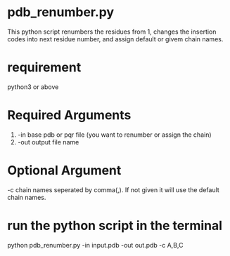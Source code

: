 # pdb_renumber.py
This python script renumbers the residues from 1, changes the insertion codes into next residue number, and assign default or givem chain names.
# requirement 
python3 or above
# Required Arguments
1. -in base pdb or pqr file (you want to renumber or assign the chain)
2. -out output file name
# Optional  Argument
-c chain names seperated by comma(,). If not given it will use the default chain names. 
# run the python script in the terminal
python pdb_renumber.py -in input.pdb -out out.pdb -c A,B,C
